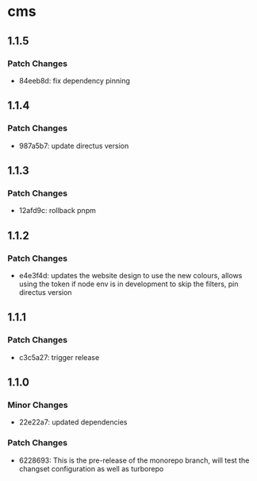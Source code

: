 # cms

## 1.1.5
### Patch Changes

- 84eeb8d: fix dependency pinning

## 1.1.4
### Patch Changes

- 987a5b7: update directus version

## 1.1.3
### Patch Changes

- 12afd9c: rollback pnpm

## 1.1.2
### Patch Changes

- e4e3f4d: updates the website design to use the new colours, allows using the token if node env is in development to skip the filters, pin directus version

## 1.1.1
### Patch Changes

- c3c5a27: trigger release

## 1.1.0
### Minor Changes

- 22e22a7: updated dependencies

### Patch Changes

- 6228693: This is the pre-release of the monorepo branch, will test the changset configuration as well as turborepo
